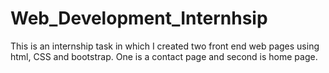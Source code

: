 # Web_Development_Internhsip
This is an internship task in which I created two front end web pages using html, CSS and bootstrap. One is a contact page and second is home page.
